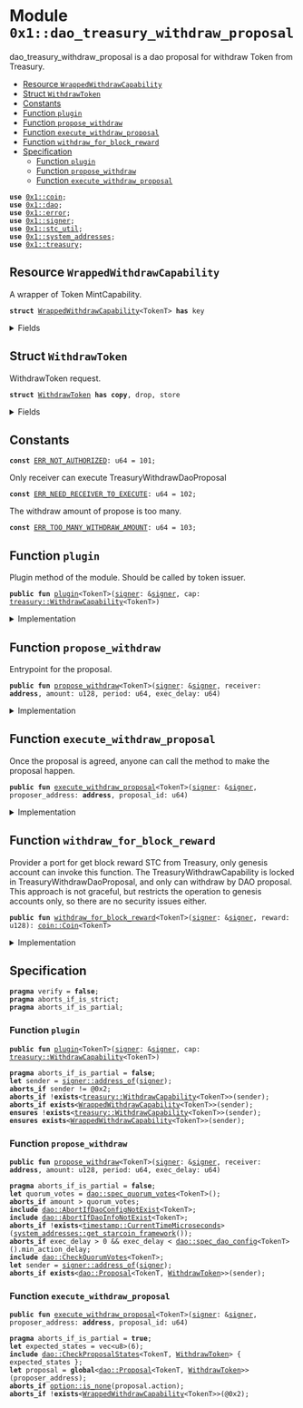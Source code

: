 
<a id="0x1_dao_treasury_withdraw_proposal"></a>

# Module `0x1::dao_treasury_withdraw_proposal`

dao_treasury_withdraw_proposal is a dao proposal for withdraw Token from Treasury.


-  [Resource `WrappedWithdrawCapability`](#0x1_dao_treasury_withdraw_proposal_WrappedWithdrawCapability)
-  [Struct `WithdrawToken`](#0x1_dao_treasury_withdraw_proposal_WithdrawToken)
-  [Constants](#@Constants_0)
-  [Function `plugin`](#0x1_dao_treasury_withdraw_proposal_plugin)
-  [Function `propose_withdraw`](#0x1_dao_treasury_withdraw_proposal_propose_withdraw)
-  [Function `execute_withdraw_proposal`](#0x1_dao_treasury_withdraw_proposal_execute_withdraw_proposal)
-  [Function `withdraw_for_block_reward`](#0x1_dao_treasury_withdraw_proposal_withdraw_for_block_reward)
-  [Specification](#@Specification_1)
    -  [Function `plugin`](#@Specification_1_plugin)
    -  [Function `propose_withdraw`](#@Specification_1_propose_withdraw)
    -  [Function `execute_withdraw_proposal`](#@Specification_1_execute_withdraw_proposal)


<pre><code><b>use</b> <a href="coin.md#0x1_coin">0x1::coin</a>;
<b>use</b> <a href="dao.md#0x1_dao">0x1::dao</a>;
<b>use</b> <a href="../../move-stdlib/doc/error.md#0x1_error">0x1::error</a>;
<b>use</b> <a href="../../move-stdlib/doc/signer.md#0x1_signer">0x1::signer</a>;
<b>use</b> <a href="stc_util.md#0x1_stc_util">0x1::stc_util</a>;
<b>use</b> <a href="system_addresses.md#0x1_system_addresses">0x1::system_addresses</a>;
<b>use</b> <a href="treasury.md#0x1_treasury">0x1::treasury</a>;
</code></pre>



<a id="0x1_dao_treasury_withdraw_proposal_WrappedWithdrawCapability"></a>

## Resource `WrappedWithdrawCapability`

A wrapper of Token MintCapability.


<pre><code><b>struct</b> <a href="dao_treasury_withdraw_proposal.md#0x1_dao_treasury_withdraw_proposal_WrappedWithdrawCapability">WrappedWithdrawCapability</a>&lt;TokenT&gt; <b>has</b> key
</code></pre>



<details>
<summary>Fields</summary>


<dl>
<dt>
<code>cap: <a href="treasury.md#0x1_treasury_WithdrawCapability">treasury::WithdrawCapability</a>&lt;TokenT&gt;</code>
</dt>
<dd>

</dd>
</dl>


</details>

<a id="0x1_dao_treasury_withdraw_proposal_WithdrawToken"></a>

## Struct `WithdrawToken`

WithdrawToken request.


<pre><code><b>struct</b> <a href="dao_treasury_withdraw_proposal.md#0x1_dao_treasury_withdraw_proposal_WithdrawToken">WithdrawToken</a> <b>has</b> <b>copy</b>, drop, store
</code></pre>



<details>
<summary>Fields</summary>


<dl>
<dt>
<code>receiver: <b>address</b></code>
</dt>
<dd>
 the receiver of withdraw tokens.
</dd>
<dt>
<code>amount: u128</code>
</dt>
<dd>
 how many tokens to mint.
</dd>
<dt>
<code>period: u64</code>
</dt>
<dd>
 How long in milliseconds does it take for the token to be released
</dd>
</dl>


</details>

<a id="@Constants_0"></a>

## Constants


<a id="0x1_dao_treasury_withdraw_proposal_ERR_NOT_AUTHORIZED"></a>



<pre><code><b>const</b> <a href="dao_treasury_withdraw_proposal.md#0x1_dao_treasury_withdraw_proposal_ERR_NOT_AUTHORIZED">ERR_NOT_AUTHORIZED</a>: u64 = 101;
</code></pre>



<a id="0x1_dao_treasury_withdraw_proposal_ERR_NEED_RECEIVER_TO_EXECUTE"></a>

Only receiver can execute TreasuryWithdrawDaoProposal


<pre><code><b>const</b> <a href="dao_treasury_withdraw_proposal.md#0x1_dao_treasury_withdraw_proposal_ERR_NEED_RECEIVER_TO_EXECUTE">ERR_NEED_RECEIVER_TO_EXECUTE</a>: u64 = 102;
</code></pre>



<a id="0x1_dao_treasury_withdraw_proposal_ERR_TOO_MANY_WITHDRAW_AMOUNT"></a>

The withdraw amount of propose is too many.


<pre><code><b>const</b> <a href="dao_treasury_withdraw_proposal.md#0x1_dao_treasury_withdraw_proposal_ERR_TOO_MANY_WITHDRAW_AMOUNT">ERR_TOO_MANY_WITHDRAW_AMOUNT</a>: u64 = 103;
</code></pre>



<a id="0x1_dao_treasury_withdraw_proposal_plugin"></a>

## Function `plugin`

Plugin method of the module.
Should be called by token issuer.


<pre><code><b>public</b> <b>fun</b> <a href="dao_treasury_withdraw_proposal.md#0x1_dao_treasury_withdraw_proposal_plugin">plugin</a>&lt;TokenT&gt;(<a href="../../move-stdlib/doc/signer.md#0x1_signer">signer</a>: &<a href="../../move-stdlib/doc/signer.md#0x1_signer">signer</a>, cap: <a href="treasury.md#0x1_treasury_WithdrawCapability">treasury::WithdrawCapability</a>&lt;TokenT&gt;)
</code></pre>



<details>
<summary>Implementation</summary>


<pre><code><b>public</b> <b>fun</b> <a href="dao_treasury_withdraw_proposal.md#0x1_dao_treasury_withdraw_proposal_plugin">plugin</a>&lt;TokenT&gt;(<a href="../../move-stdlib/doc/signer.md#0x1_signer">signer</a>: &<a href="../../move-stdlib/doc/signer.md#0x1_signer">signer</a>, cap: <a href="treasury.md#0x1_treasury_WithdrawCapability">treasury::WithdrawCapability</a>&lt;TokenT&gt;) {
    <b>let</b> token_issuer = <a href="stc_util.md#0x1_stc_util_token_issuer">stc_util::token_issuer</a>&lt;TokenT&gt;();
    <b>assert</b>!(<a href="../../move-stdlib/doc/signer.md#0x1_signer_address_of">signer::address_of</a>(<a href="../../move-stdlib/doc/signer.md#0x1_signer">signer</a>) == token_issuer, <a href="../../move-stdlib/doc/error.md#0x1_error_not_found">error::not_found</a>(<a href="dao_treasury_withdraw_proposal.md#0x1_dao_treasury_withdraw_proposal_ERR_NOT_AUTHORIZED">ERR_NOT_AUTHORIZED</a>));
    <b>move_to</b>(<a href="../../move-stdlib/doc/signer.md#0x1_signer">signer</a>, <a href="dao_treasury_withdraw_proposal.md#0x1_dao_treasury_withdraw_proposal_WrappedWithdrawCapability">WrappedWithdrawCapability</a>&lt;TokenT&gt; { cap });
}
</code></pre>



</details>

<a id="0x1_dao_treasury_withdraw_proposal_propose_withdraw"></a>

## Function `propose_withdraw`

Entrypoint for the proposal.


<pre><code><b>public</b> <b>fun</b> <a href="dao_treasury_withdraw_proposal.md#0x1_dao_treasury_withdraw_proposal_propose_withdraw">propose_withdraw</a>&lt;TokenT&gt;(<a href="../../move-stdlib/doc/signer.md#0x1_signer">signer</a>: &<a href="../../move-stdlib/doc/signer.md#0x1_signer">signer</a>, receiver: <b>address</b>, amount: u128, period: u64, exec_delay: u64)
</code></pre>



<details>
<summary>Implementation</summary>


<pre><code><b>public</b> <b>fun</b> <a href="dao_treasury_withdraw_proposal.md#0x1_dao_treasury_withdraw_proposal_propose_withdraw">propose_withdraw</a>&lt;TokenT&gt;(
    <a href="../../move-stdlib/doc/signer.md#0x1_signer">signer</a>: &<a href="../../move-stdlib/doc/signer.md#0x1_signer">signer</a>,
    receiver: <b>address</b>,
    amount: u128,
    period: u64,
    exec_delay: u64
) {
    <b>let</b> quorum_votes = <a href="dao.md#0x1_dao_quorum_votes">dao::quorum_votes</a>&lt;TokenT&gt;();
    <b>assert</b>!(amount &lt;= quorum_votes, <a href="../../move-stdlib/doc/error.md#0x1_error_invalid_argument">error::invalid_argument</a>(<a href="dao_treasury_withdraw_proposal.md#0x1_dao_treasury_withdraw_proposal_ERR_TOO_MANY_WITHDRAW_AMOUNT">ERR_TOO_MANY_WITHDRAW_AMOUNT</a>));
    <a href="dao.md#0x1_dao_propose">dao::propose</a>&lt;TokenT, <a href="dao_treasury_withdraw_proposal.md#0x1_dao_treasury_withdraw_proposal_WithdrawToken">WithdrawToken</a>&gt;(
        <a href="../../move-stdlib/doc/signer.md#0x1_signer">signer</a>,
        <a href="dao_treasury_withdraw_proposal.md#0x1_dao_treasury_withdraw_proposal_WithdrawToken">WithdrawToken</a> { receiver, amount, period },
        exec_delay,
    );
}
</code></pre>



</details>

<a id="0x1_dao_treasury_withdraw_proposal_execute_withdraw_proposal"></a>

## Function `execute_withdraw_proposal`

Once the proposal is agreed, anyone can call the method to make the proposal happen.


<pre><code><b>public</b> <b>fun</b> <a href="dao_treasury_withdraw_proposal.md#0x1_dao_treasury_withdraw_proposal_execute_withdraw_proposal">execute_withdraw_proposal</a>&lt;TokenT&gt;(<a href="../../move-stdlib/doc/signer.md#0x1_signer">signer</a>: &<a href="../../move-stdlib/doc/signer.md#0x1_signer">signer</a>, proposer_address: <b>address</b>, proposal_id: u64)
</code></pre>



<details>
<summary>Implementation</summary>


<pre><code><b>public</b> <b>fun</b> <a href="dao_treasury_withdraw_proposal.md#0x1_dao_treasury_withdraw_proposal_execute_withdraw_proposal">execute_withdraw_proposal</a>&lt;TokenT&gt;(
    <a href="../../move-stdlib/doc/signer.md#0x1_signer">signer</a>: &<a href="../../move-stdlib/doc/signer.md#0x1_signer">signer</a>,
    proposer_address: <b>address</b>,
    proposal_id: u64,
) <b>acquires</b> <a href="dao_treasury_withdraw_proposal.md#0x1_dao_treasury_withdraw_proposal_WrappedWithdrawCapability">WrappedWithdrawCapability</a> {
    <b>let</b> <a href="dao_treasury_withdraw_proposal.md#0x1_dao_treasury_withdraw_proposal_WithdrawToken">WithdrawToken</a> { receiver, amount, period } = <a href="dao.md#0x1_dao_extract_proposal_action">dao::extract_proposal_action</a>&lt;TokenT, <a href="dao_treasury_withdraw_proposal.md#0x1_dao_treasury_withdraw_proposal_WithdrawToken">WithdrawToken</a>&gt;(
        proposer_address,
        proposal_id,
    );
    <b>assert</b>!(receiver == <a href="../../move-stdlib/doc/signer.md#0x1_signer_address_of">signer::address_of</a>(<a href="../../move-stdlib/doc/signer.md#0x1_signer">signer</a>), <a href="../../move-stdlib/doc/error.md#0x1_error_not_found">error::not_found</a>(<a href="dao_treasury_withdraw_proposal.md#0x1_dao_treasury_withdraw_proposal_ERR_NEED_RECEIVER_TO_EXECUTE">ERR_NEED_RECEIVER_TO_EXECUTE</a>));
    <b>let</b> cap =
        <b>borrow_global_mut</b>&lt;<a href="dao_treasury_withdraw_proposal.md#0x1_dao_treasury_withdraw_proposal_WrappedWithdrawCapability">WrappedWithdrawCapability</a>&lt;TokenT&gt;&gt;(<a href="stc_util.md#0x1_stc_util_token_issuer">stc_util::token_issuer</a>&lt;TokenT&gt;());
    <b>let</b> linear_cap =
        <a href="treasury.md#0x1_treasury_issue_linear_withdraw_capability">treasury::issue_linear_withdraw_capability</a>&lt;TokenT&gt;(&<b>mut</b> cap.cap, amount, period);
    <a href="treasury.md#0x1_treasury_add_linear_withdraw_capability">treasury::add_linear_withdraw_capability</a>(<a href="../../move-stdlib/doc/signer.md#0x1_signer">signer</a>, linear_cap);
}
</code></pre>



</details>

<a id="0x1_dao_treasury_withdraw_proposal_withdraw_for_block_reward"></a>

## Function `withdraw_for_block_reward`

Provider a port for get block reward STC from Treasury, only genesis account can invoke this function.
The TreasuryWithdrawCapability is locked in TreasuryWithdrawDaoProposal, and only can withdraw by DAO proposal.
This approach is not graceful, but restricts the operation to genesis accounts only, so there are no security issues either.


<pre><code><b>public</b> <b>fun</b> <a href="dao_treasury_withdraw_proposal.md#0x1_dao_treasury_withdraw_proposal_withdraw_for_block_reward">withdraw_for_block_reward</a>&lt;TokenT&gt;(<a href="../../move-stdlib/doc/signer.md#0x1_signer">signer</a>: &<a href="../../move-stdlib/doc/signer.md#0x1_signer">signer</a>, reward: u128): <a href="coin.md#0x1_coin_Coin">coin::Coin</a>&lt;TokenT&gt;
</code></pre>



<details>
<summary>Implementation</summary>


<pre><code><b>public</b> <b>fun</b> <a href="dao_treasury_withdraw_proposal.md#0x1_dao_treasury_withdraw_proposal_withdraw_for_block_reward">withdraw_for_block_reward</a>&lt;TokenT&gt;(
    <a href="../../move-stdlib/doc/signer.md#0x1_signer">signer</a>: &<a href="../../move-stdlib/doc/signer.md#0x1_signer">signer</a>,
    reward: u128
): <a href="coin.md#0x1_coin_Coin">coin::Coin</a>&lt;TokenT&gt; <b>acquires</b> <a href="dao_treasury_withdraw_proposal.md#0x1_dao_treasury_withdraw_proposal_WrappedWithdrawCapability">WrappedWithdrawCapability</a> {
    <a href="system_addresses.md#0x1_system_addresses_assert_starcoin_framework">system_addresses::assert_starcoin_framework</a>(<a href="../../move-stdlib/doc/signer.md#0x1_signer">signer</a>);
    <b>let</b> cap = <b>borrow_global_mut</b>&lt;<a href="dao_treasury_withdraw_proposal.md#0x1_dao_treasury_withdraw_proposal_WrappedWithdrawCapability">WrappedWithdrawCapability</a>&lt;TokenT&gt;&gt;(<a href="../../move-stdlib/doc/signer.md#0x1_signer_address_of">signer::address_of</a>(<a href="../../move-stdlib/doc/signer.md#0x1_signer">signer</a>));
    <a href="treasury.md#0x1_treasury_withdraw_with_capability">treasury::withdraw_with_capability</a>(&<b>mut</b> cap.cap, reward)
}
</code></pre>



</details>

<a id="@Specification_1"></a>

## Specification



<pre><code><b>pragma</b> verify = <b>false</b>;
<b>pragma</b> aborts_if_is_strict;
<b>pragma</b> aborts_if_is_partial;
</code></pre>



<a id="@Specification_1_plugin"></a>

### Function `plugin`


<pre><code><b>public</b> <b>fun</b> <a href="dao_treasury_withdraw_proposal.md#0x1_dao_treasury_withdraw_proposal_plugin">plugin</a>&lt;TokenT&gt;(<a href="../../move-stdlib/doc/signer.md#0x1_signer">signer</a>: &<a href="../../move-stdlib/doc/signer.md#0x1_signer">signer</a>, cap: <a href="treasury.md#0x1_treasury_WithdrawCapability">treasury::WithdrawCapability</a>&lt;TokenT&gt;)
</code></pre>




<pre><code><b>pragma</b> aborts_if_is_partial = <b>false</b>;
<b>let</b> sender = <a href="../../move-stdlib/doc/signer.md#0x1_signer_address_of">signer::address_of</a>(<a href="../../move-stdlib/doc/signer.md#0x1_signer">signer</a>);
<b>aborts_if</b> sender != @0x2;
<b>aborts_if</b> !<b>exists</b>&lt;<a href="treasury.md#0x1_treasury_WithdrawCapability">treasury::WithdrawCapability</a>&lt;TokenT&gt;&gt;(sender);
<b>aborts_if</b> <b>exists</b>&lt;<a href="dao_treasury_withdraw_proposal.md#0x1_dao_treasury_withdraw_proposal_WrappedWithdrawCapability">WrappedWithdrawCapability</a>&lt;TokenT&gt;&gt;(sender);
<b>ensures</b> !<b>exists</b>&lt;<a href="treasury.md#0x1_treasury_WithdrawCapability">treasury::WithdrawCapability</a>&lt;TokenT&gt;&gt;(sender);
<b>ensures</b> <b>exists</b>&lt;<a href="dao_treasury_withdraw_proposal.md#0x1_dao_treasury_withdraw_proposal_WrappedWithdrawCapability">WrappedWithdrawCapability</a>&lt;TokenT&gt;&gt;(sender);
</code></pre>



<a id="@Specification_1_propose_withdraw"></a>

### Function `propose_withdraw`


<pre><code><b>public</b> <b>fun</b> <a href="dao_treasury_withdraw_proposal.md#0x1_dao_treasury_withdraw_proposal_propose_withdraw">propose_withdraw</a>&lt;TokenT&gt;(<a href="../../move-stdlib/doc/signer.md#0x1_signer">signer</a>: &<a href="../../move-stdlib/doc/signer.md#0x1_signer">signer</a>, receiver: <b>address</b>, amount: u128, period: u64, exec_delay: u64)
</code></pre>




<pre><code><b>pragma</b> aborts_if_is_partial = <b>false</b>;
<b>let</b> quorum_votes = <a href="dao.md#0x1_dao_spec_quorum_votes">dao::spec_quorum_votes</a>&lt;TokenT&gt;();
<b>aborts_if</b> amount &gt; quorum_votes;
<b>include</b> <a href="dao.md#0x1_dao_AbortIfDaoConfigNotExist">dao::AbortIfDaoConfigNotExist</a>&lt;TokenT&gt;;
<b>include</b> <a href="dao.md#0x1_dao_AbortIfDaoInfoNotExist">dao::AbortIfDaoInfoNotExist</a>&lt;TokenT&gt;;
<b>aborts_if</b> !<b>exists</b>&lt;<a href="timestamp.md#0x1_timestamp_CurrentTimeMicroseconds">timestamp::CurrentTimeMicroseconds</a>&gt;(<a href="system_addresses.md#0x1_system_addresses_get_starcoin_framework">system_addresses::get_starcoin_framework</a>());
<b>aborts_if</b> exec_delay &gt; 0 && exec_delay &lt; <a href="dao.md#0x1_dao_spec_dao_config">dao::spec_dao_config</a>&lt;TokenT&gt;().min_action_delay;
<b>include</b> <a href="dao.md#0x1_dao_CheckQuorumVotes">dao::CheckQuorumVotes</a>&lt;TokenT&gt;;
<b>let</b> sender = <a href="../../move-stdlib/doc/signer.md#0x1_signer_address_of">signer::address_of</a>(<a href="../../move-stdlib/doc/signer.md#0x1_signer">signer</a>);
<b>aborts_if</b> <b>exists</b>&lt;<a href="dao.md#0x1_dao_Proposal">dao::Proposal</a>&lt;TokenT, <a href="dao_treasury_withdraw_proposal.md#0x1_dao_treasury_withdraw_proposal_WithdrawToken">WithdrawToken</a>&gt;&gt;(sender);
</code></pre>



<a id="@Specification_1_execute_withdraw_proposal"></a>

### Function `execute_withdraw_proposal`


<pre><code><b>public</b> <b>fun</b> <a href="dao_treasury_withdraw_proposal.md#0x1_dao_treasury_withdraw_proposal_execute_withdraw_proposal">execute_withdraw_proposal</a>&lt;TokenT&gt;(<a href="../../move-stdlib/doc/signer.md#0x1_signer">signer</a>: &<a href="../../move-stdlib/doc/signer.md#0x1_signer">signer</a>, proposer_address: <b>address</b>, proposal_id: u64)
</code></pre>




<pre><code><b>pragma</b> aborts_if_is_partial = <b>true</b>;
<b>let</b> expected_states = vec&lt;u8&gt;(6);
<b>include</b> <a href="dao.md#0x1_dao_CheckProposalStates">dao::CheckProposalStates</a>&lt;TokenT, <a href="dao_treasury_withdraw_proposal.md#0x1_dao_treasury_withdraw_proposal_WithdrawToken">WithdrawToken</a>&gt; { expected_states };
<b>let</b> proposal = <b>global</b>&lt;<a href="dao.md#0x1_dao_Proposal">dao::Proposal</a>&lt;TokenT, <a href="dao_treasury_withdraw_proposal.md#0x1_dao_treasury_withdraw_proposal_WithdrawToken">WithdrawToken</a>&gt;&gt;(proposer_address);
<b>aborts_if</b> <a href="../../move-stdlib/doc/option.md#0x1_option_is_none">option::is_none</a>(proposal.action);
<b>aborts_if</b> !<b>exists</b>&lt;<a href="dao_treasury_withdraw_proposal.md#0x1_dao_treasury_withdraw_proposal_WrappedWithdrawCapability">WrappedWithdrawCapability</a>&lt;TokenT&gt;&gt;(@0x2);
</code></pre>


[move-book]: https://starcoin.dev/move/book/SUMMARY
